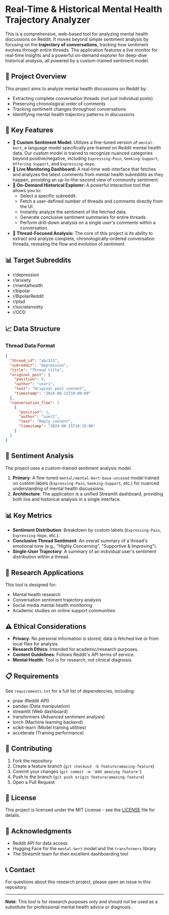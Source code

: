 
# Real-Time & Historical Mental Health Trajectory Analyzer

This is a comprehensive, web-based tool for analyzing mental health discussions on Reddit. It moves beyond simple sentiment analysis by focusing on the **trajectory of conversations**, tracking how sentiment evolves through entire threads. The application features a live monitor for real-time insights and a powerful on-demand explorer for deep-dive historical analysis, all powered by a custom-trained sentiment model.

## 🎯 Project Overview

This project aims to analyze mental health discussions on Reddit by:

  - Extracting complete conversation threads (not just individual posts)
  - Preserving chronological order of comments
  - Tracking sentiment changes throughout conversations
  - Identifying mental health trajectory patterns in discussions

## 🌟 Key Features

  - **🧠 Custom Sentiment Model:** Utilizes a fine-tuned version of `mental-bert`, a language model specifically pre-trained on Reddit mental health data. Our custom model is trained to recognize nuanced categories beyond positive/negative, including `Expressing-Pain`, `Seeking-Support`, `Offering-Support`, and `Expressing-Hope`.
  - **🔴 Live Monitoring Dashboard:** A real-time web interface that fetches and analyzes the latest comments from mental health subreddits as they happen, providing an up-to-the-second view of community sentiment.
  - **📖 On-Demand Historical Explorer:** A powerful interactive tool that allows you to:
      - Select a specific subreddit.
      - Fetch a user-defined number of threads and comments directly from the UI.
      - Instantly analyze the sentiment of the fetched data.
      - Generate conclusive sentiment summaries for entire threads.
      - Perform drill-down analysis on a single user's comments within a conversation.
  - **🧵 Thread-Focused Analysis:** The core of this project is its ability to extract and analyze complete, chronologically-ordered conversation threads, revealing the flow and evolution of sentiment.

## 📊 Target Subreddits

  - r/depression
  - r/anxiety
  - r/mentalhealth
  - r/bipolar
  - r/BipolarReddit
  - r/ptsd
  - r/socialanxiety
  - r/OCD

## 📈 Data Structure

### Thread Data Format

```json
{
  "thread_id": "abc123",
  "subreddit": "depression",
  "title": "Thread title",
  "original_post": {
    "position": 0,
    "author": "user1",
    "text": "Original post content",
    "timestamp": "2024-08-15T10:00:00"
  },
  "conversation_flow": [
    {
      "position": 1,
      "author": "user2",
      "text": "Reply content",
      "timestamp": "2024-08-15T10:15:00"
    }
  ]
}
```

## 🧠 Sentiment Analysis

The project uses a custom-trained sentiment analysis model.

1.  **Primary**: A fine-tuned `mental/mental-bert-base-uncased` model trained on custom labels (`Expressing-Pain`, `Seeking-Support`, etc.) for nuanced understanding of mental health discussions.
2.  **Architecture**: The application is a unified Streamlit dashboard, providing both live and historical analysis in a single interface.

## 📊 Key Metrics

  - **Sentiment Distribution**: Breakdown by custom labels (`Expressing-Pain`, `Expressing-Hope`, etc.).
  - **Conclusive Thread Sentiment**: An overall summary of a thread's emotional tone (e.g., "Highly Concerning", "Supportive & Improving").
  - **Single-User Trajectory**: A summary of an individual user's sentiment distribution within a thread.

## 🔬 Research Applications

This tool is designed for:

  - Mental health research
  - Conversation sentiment trajectory analysis
  - Social media mental health monitoring
  - Academic studies on online support communities

## ⚠️ Ethical Considerations

  - **Privacy**: No personal information is stored; data is fetched live or from local files for analysis.
  - **Research Ethics**: Intended for academic/research purposes.
  - **Content Guidelines**: Follows Reddit's API terms of service.
  - **Mental Health**: Tool is for research, not clinical diagnosis.

## 📋 Requirements

See `requirements.txt` for a full list of dependencies, including:

  - praw (Reddit API)
  - pandas (Data manipulation)
  - streamlit (Web dashboard)
  - transformers (Advanced sentiment analysis)
  - torch (Machine learning backend)
  - scikit-learn (Model training utilities)
  - accelerate (Training performance)

## 🤝 Contributing

1.  Fork the repository
2.  Create a feature branch (`git checkout -b feature/amazing-feature`)
3.  Commit your changes (`git commit -m 'Add amazing feature'`)
4.  Push to the branch (`git push origin feature/amazing-feature`)
5.  Open a Pull Request

## 📄 License

This project is licensed under the MIT License - see the [LICENSE](https://www.google.com/search?q=LICENSE) file for details.

## 🙏 Acknowledgments

  - Reddit API for data access
  - Hugging Face for the `mental-bert` model and the `transformers` library
  - The Streamlit team for their excellent dashboarding tool

## 📞 Contact

For questions about this research project, please open an issue in this repository.

-----

**Note**: This tool is for research purposes only and should not be used as a substitute for professional mental health advice or diagnosis.
